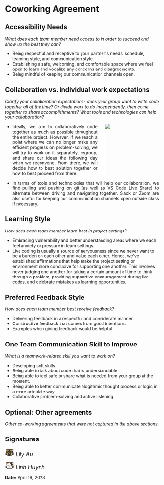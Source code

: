 # Coworking Agreement

## Accessibility Needs
*What does each team member need access to in order to succeed and show up the best they can?*

  - Being respectful and receptive to your partner's needs, schedule, learning style, and communication style. 
  - Establishing a safe, welcoming, and comfortable space where we feel open to learn and vocalize any concerns and disagreements.
  - Being mindful of keeping our communication channels open.  

## Collaboration vs. individual work expectations

<p><i>Clarify your collaboration expectations- does your group want to write code together all of the time? Or divide work to do independently, then come together to share accomplishments? What tools and technologies can help your collaboration?</i></p>

<img src = "https://cdn.dribbble.com/users/32860/screenshots/7299569/media/6e11fef284d94269707ba2492a11f9aa.gif" align="right" hspace="-35" width="35%">

<img src ="images/image_padding.png" align="right" width="25" height=170> 

<ul align="justify">
  <li>Ideally, we aim to collaboratively code together as much as possible throughout the entire project. However, if we reach a point where we can no longer make any efficient progress on problem-solving, we will try to work on it separately, regroup, and share our ideas the following day when we reconvene. From there, we will decide how to best solution together or how to best proceed from there.</li>
  <li><dl>In terms of tools and technologies that will help our collaboration, we find pulling and pushing on git (as well as VS Code Live Share) to alternate between driving and navigating together. Slack or Zoom are also useful for keeping our communication channels open outside class if necessary.</dl></li>
</ul>

## Learning Style
*How does each team member learn best in project settings?*

  - Embracing vulnerability and better understanding areas where we each feel anxiety or pressure in team settings. 
  - Live coding is usually a source of nervousness since we never want to be a burden on each other and value each other. Hence, we've established affirmations that help make the project setting or environment more conducive for supporting one another. This involves never judging one another for taking a certain amount of time to think through a problem, providing supportive encouragement during live codes, and celebrate mistakes as learning opportunities. 

## Preferred Feedback Style
*How does each team member best receive feedback?*

-  Delivering feedback in a respectful and considerate manner.
-  Constructive feedback that comes from good intentions.
-  Examples when giving feedback would be helpful.

## One Team Communication Skill to Improve
*What is a teamwork-related skill you want to work on?*

  - Developing soft skills.
  - Being able to talk about code that is understandable.
  - Being able to feel safe to share what is needed from your group at the moment.
  - Being able to better communicate alogithmic thought process or logic in a more artculate way.
  - Collaborative problem-solving and active listening.
  
## Optional: Other agreements
*Other co-working agreements that were not captured in the above sections.*

## Signatures
 
<img src ="images/cocoa.png" width="30" height="25"> <font size = "4"><i>Lily Au</i></font>

<img src ="images/juno.png" width ="30" height="25"> <font size = "4"><i>Linh Huynh</i></font>

**Date:** April 19, 2023
